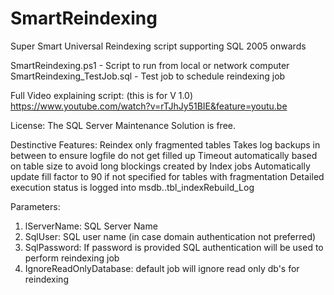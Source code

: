 # SmartReindexing
Super Smart Universal Reindexing script supporting SQL 2005 onwards

SmartReindexing.ps1 - Script to run from local or network computer
SmartReindexing_TestJob.sql - Test job to schedule reindexing job

Full Video explaining script: (this is for V 1.0)
https://www.youtube.com/watch?v=rTJhJy51BIE&feature=youtu.be

License: The SQL Server Maintenance Solution is free.


Destinctive Features:
Reindex only fragmented tables
Takes log backups in between to ensure logfile do not get filled up
Timeout automatically based on table size to avoid long blockings created by Index jobs
Automatically update fill factor to 90 if not specified for tables with fragmentation
Detailed execution status is logged into msdb..tbl_indexRebuild_Log 


Parameters:
1. lServerName: SQL Server Name
2. SqlUser: SQL user name (in case domain authentication not preferred)
3. SqlPassword: If password is provided SQL authentication will be used to perform reindexing job
4. IgnoreReadOnlyDatabase: default job will ignore read only db's for reindexing